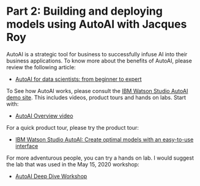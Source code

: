 # Part 2: Building and deploying models using AutoAI with Jacques Roy

AutoAI is a strategic tool for business to successfully infuse AI into their business applications.
To know more about the benefits of AutoAI, please review the following article:
- <a href="https://medium.com/ibm-watson/autoai-for-data-scientists-from-beginner-to-expert-cc6a93bb5c3b">AutoAI for data scientists: from beginner to expert</a>

To See how AutoAI works, please consult the <a href="https://www.ibm.com/demos/collection/IBM-Watson-Studio-AutoAI/">IBM Watson Studio AutoAI demo site</a>. This includes videos, product tours and hands on labs. Start with:
- <a href="https://youtu.be/bo4GwHeN9LQ">AutoAI Overview video</a>

For a quick product tour, please try the product tour:
- <a href="https://www.ibm.com/cloud/garage/dte/producttour/autoai-create-optimal-models-easy-use-interface">IBM Watson Studio AutoAI: Create optimal models with an easy-to-use interface</a>
  
For more adventurous people, you can try a hands on lab.
I would suggest the lab that was used in the May 15, 2020 workshop:
- <a href="https://github.com/lidderupk/ai-developer/blob/master/part2/May15LabInstructions.pdf">AutoAI Deep Dive Workshop</a>
